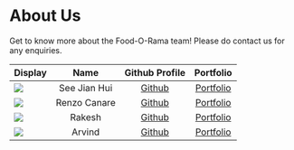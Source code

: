 # About Us

Get to know more about the Food-O-Rama team! Please do contact us for any enquiries.

Display | Name | Github Profile | Portfolio 
--------|:----:|:--------------:|:---------:
![](https://via.placeholder.com/100.png?text=Photo) | See Jian Hui | [Github](https://github.com/jhsee5) | [Portfolio](docs/team/johndoe.md)
![](https://via.placeholder.com/100.png?text=Photo) | Renzo Canare | [Github](https://github.com/renzocanare) | [Portfolio](docs/team/johndoe.md)
![](https://via.placeholder.com/100.png?text=Photo) | Rakesh | [Github](https://github.com/Rakesh12000) | [Portfolio](docs/team/johndoe.md)
![](https://via.placeholder.com/100.png?text=Photo) | Arvind | [Github](https://github.com/Dniv-Ra) | [Portfolio](docs/team/johndoe.md)
